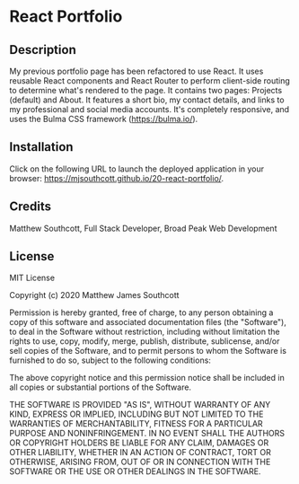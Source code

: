 # React Portfolio

## Description

My previous portfolio page has been refactored to use React. It uses reusable React components and React Router to perform client-side routing to determine what's rendered to the page. It contains two pages: Projects (default) and About. It features a short bio, my contact details, and links to my professional and social media accounts. It's completely responsive, and uses the Bulma CSS framework (https://bulma.io/).

## Installation

Click on the following URL to launch the deployed application in your browser: https://mjsouthcott.github.io/20-react-portfolio/.

## Credits

Matthew Southcott, Full Stack Developer, Broad Peak Web Development

## License

MIT License

Copyright (c) 2020 Matthew James Southcott

Permission is hereby granted, free of charge, to any person obtaining a copy
of this software and associated documentation files (the "Software"), to deal
in the Software without restriction, including without limitation the rights
to use, copy, modify, merge, publish, distribute, sublicense, and/or sell
copies of the Software, and to permit persons to whom the Software is
furnished to do so, subject to the following conditions:

The above copyright notice and this permission notice shall be included in all
copies or substantial portions of the Software.

THE SOFTWARE IS PROVIDED "AS IS", WITHOUT WARRANTY OF ANY KIND, EXPRESS OR
IMPLIED, INCLUDING BUT NOT LIMITED TO THE WARRANTIES OF MERCHANTABILITY,
FITNESS FOR A PARTICULAR PURPOSE AND NONINFRINGEMENT. IN NO EVENT SHALL THE
AUTHORS OR COPYRIGHT HOLDERS BE LIABLE FOR ANY CLAIM, DAMAGES OR OTHER
LIABILITY, WHETHER IN AN ACTION OF CONTRACT, TORT OR OTHERWISE, ARISING FROM,
OUT OF OR IN CONNECTION WITH THE SOFTWARE OR THE USE OR OTHER DEALINGS IN THE
SOFTWARE.
